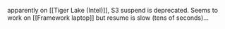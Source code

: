 apparently on [[Tiger Lake (Intel)]], S3 suspend is deprecated. Seems to work on [[Framework laptop]] but resume is slow (tens of seconds)...